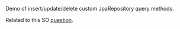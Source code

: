 Demo of insert/update/delete custom JpaRepository query methods.

Related to this SO [question](https://stackoverflow.com/q/52140094). 